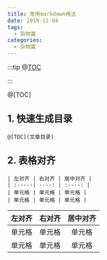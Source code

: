 ```yaml
---
title: 常用markdown用法
date: 2019-11-04
tags:
  - 杂物篇
categories:
  - 杂物篇
---
```


:::tip
@[TOC](文章目录)




:::

<!-- more -->

@[TOC]
## 1. 快速生成目录
`@[TOC](文章目录)`
## 2. 表格对齐 
```
| 左对齐 | 右对齐 | 居中对齐 |
| :-----| ----: | :----: |
| 单元格 | 单元格 | 单元格 |
| 单元格 | 单元格 | 单元格 |
```
| 左对齐 | 右对齐 | 居中对齐 |
| :-----| ----: | :----: |
| 单元格 | 单元格 | 单元格 |
| 单元格 | 单元格 | 单元格 |
